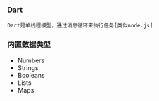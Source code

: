 ### Dart
    Dart是单线程模型，通过消息循环来执行任务[类似node.js]

### 内置数据类型
- Numbers
- Strings
- Booleans
- Lists
- Maps
